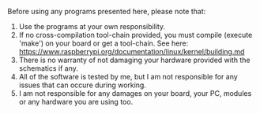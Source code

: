 Before using any programs presented here, please note that:
1. Use the programs at your own responsibility.
2. If no cross-compilation tool-chain provided, you must 
compile (execute 'make') on your board or get a tool-chain.
See here: https://www.raspberrypi.org/documentation/linux/kernel/building.md
3. There is no warranty of not damaging your hardware
provided with the schematics if any.
4. All of the software is tested by me, but I am not responsible 
for any issues that can occure during working.
5. I am not responsible for any damages on your board,
your PC, modules or any hardware you are using too.
